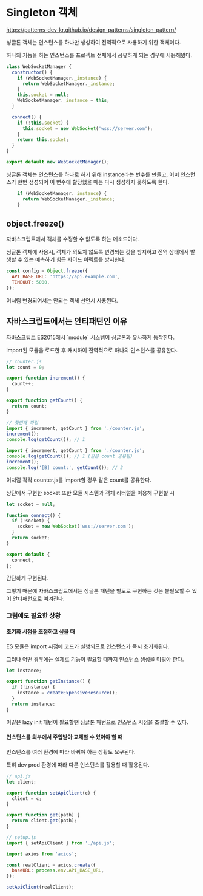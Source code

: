 # Singleton 객체

https://patterns-dev-kr.github.io/design-patterns/singleton-pattern/

싱글톤 객체는 인스턴스를 하나만 생성하여 전역적으로 사용하기 위한 객체이다.

하나의 기능을 하는 인스턴스를 프로젝트 전체에서 공유하게 되는 경우에 사용해왔다.

```js
class WebSocketManager {
  constructor() {
    if (WebSocketManager._instance) {
      return WebSocketManager._instance;
    }
    this.socket = null;
    WebSocketManager._instance = this;
  }

  connect() {
    if (!this.socket) {
      this.socket = new WebSocket('wss://server.com');
    }
    return this.socket;
  }
}

export default new WebSocketManager();
```

싱글톤 객체는 인스턴스를 하나로 하기 위해 instance라는 변수를 만들고, 이미 인스턴스가 한번 생성되어 이 변수에 할당했을 때는 다시 생성하지 못하도록 한다.

```js
    if (WebSocketManager._instance) {
      return WebSocketManager._instance;
    }
```





## object.freeze()

자바스크립트에서 객체를 수정할 수 없도록 하는 메소드이다.

싱글톤 객체에 사용시, 객체가 의도치 않도록 변경되는 것을 방지하고 전역 상태에서 발생할 수 있는 예측하기 힘든 사이드 이펙트를 방지한다.

```js
const config = Object.freeze({
  API_BASE_URL: 'https://api.example.com',
  TIMEOUT: 5000,
});
```

이처럼 변경되어서는 안되는 객체 선언시 사용된다.



## 자바스크립트에서는 안티패턴인 이유

[자바스크립트 ES2015](https://developer.mozilla.org/en-US/docs/Web/JavaScript/Guide/Modules?)에서 `module` 시스템이 싱글톤과 유사하게 동작한다.

import된 모듈을 로드한 후 캐시하여 전역적으로 하나의 인스턴스를 공유한다.

```js
// counter.js
let count = 0;

export function increment() {
  count++;
}

export function getCount() {
  return count;
}
```

```js
// 첫번째 파일
import { increment, getCount } from './counter.js';
increment();
console.log(getCount()); // 1
```

```js
import { increment, getCount } from './counter.js';
console.log(getCount()); // 1 (같은 count 공유됨)
increment();
console.log('[B] count:', getCount()); // 2
```

이처럼 각각 counter.js를 import할 경우 같은 count를 공유한다.



상단에서 구현한 socket 또한 모듈 시스템과 객체 리터럴을 이용해 구현할 시

```js
let socket = null;

function connect() {
  if (!socket) {
    socket = new WebSocket('wss://server.com');
  }
  return socket;
}

export default {
  connect,
};
```

간단하게 구현된다.

그렇기 때문에 자바스크립트에서는 싱글톤 패턴을 별도로 구현하는 것은 불필요할 수 있어 안티패턴으로 여겨진다.





### 그럼에도 필요한 상황

#### 초기화 시점을 조절하고 싶을 때

ES 모듈은 import 시점에 코드가 실행되므로 인스턴스가 즉시 초기화된다.

그러나 어떤 경우에는 실제로 기능이 필요할 때까지 인스턴스 생성을 미뤄야 한다.

```js
let instance;

export function getInstance() {
  if (!instance) {
    instance = createExpensiveResource();
  }
  return instance;
}
```

이같은 lazy init 패턴이 필요할땐 싱글톤 패턴으로 인스턴스 시점을 조절할 수 있다.



#### 인스턴스를 외부에서 주입받아 교체할 수 있어야 할 때

인스턴스를 여러 환경에 따라 바꿔야 하는 상황도 요구된다.

특히 dev prod 환경에 따라 다른 인스턴스를 활용할 때 활용된다.

```js
// api.js
let client;

export function setApiClient(c) {
  client = c;
}

export function get(path) {
  return client.get(path);
}
```

```js
// setup.js
import { setApiClient } from './api.js';

import axios from 'axios';

const realClient = axios.create({
  baseURL: process.env.API_BASE_URL,
});

setApiClient(realClient);
```

